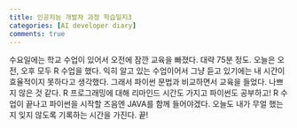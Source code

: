 ```yaml
---
title: 인공지능 개발자 과정 학습일지3
categories: [AI developer diary]
comments: true
---
```


수요일에는 학교 수업이 있어서 오전에 잠깐 교육을 빠졌다. 대략 75분 정도. 오늘은 오전, 오후 모두 R 수업을 했다. 익히 알고 있는 수업이어서 그냥 듣고 있기에는 내 시간이 효율적이지 못하다고 생각했다. 그래서 파이썬 문법과 비교하면서 교육을 들었다. 나쁘지 않은 것 같다. R 프로그래밍에 대해 리마인드 시간도 가지고 파이썬도 공부하고! R 수업이 끝나고 파이썬을 시작할 즈음엔 JAVA를 함께 들어야겠다. 오늘도 내가 무얼 했는지 잊지 않도록 기록하는 시간을 가진다. 끝!